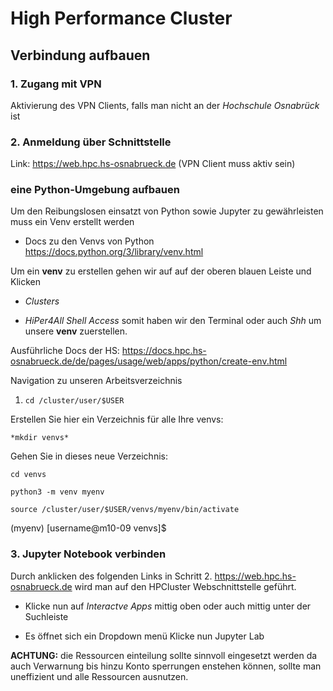 # High Performance Cluster

## Verbindung aufbauen

### 1. Zugang mit VPN
Aktivierung des VPN Clients, falls man nicht an der *Hochschule Osnabrück* ist

### 2. Anmeldung über Schnittstelle
Link: https://web.hpc.hs-osnabrueck.de (VPN Client muss aktiv sein)

### eine Python-Umgebung aufbauen
Um den Reibungslosen einsatzt von Python sowie Jupyter zu gewährleisten muss ein Venv erstellt werden 

- Docs zu den Venvs von Python https://docs.python.org/3/library/venv.html

Um ein **venv** zu erstellen gehen wir auf auf der oberen blauen Leiste und Klicken 

- *Clusters* 

- *HiPer4All Shell Access*
somit haben wir den Terminal oder auch *Shh* um unsere **venv** zuerstellen.

Ausführliche Docs der HS: https://docs.hpc.hs-osnabrueck.de/de/pages/usage/web/apps/python/create-env.html

Navigation zu unseren Arbeitsverzeichnis

1. ``cd /cluster/user/$USER``

Erstellen Sie hier ein Verzeichnis für alle Ihre venvs:

`*mkdir venvs*`

Gehen Sie in dieses neue Verzeichnis:

`cd venvs`

`python3 -m venv myenv`

`source /cluster/user/$USER/venvs/myenv/bin/activate`

(myenv) [username@m10-09 venvs]$





### 3. Jupyter Notebook verbinden
Durch anklicken des folgenden Links in Schritt 2. https://web.hpc.hs-osnabrueck.de wird man auf den HPCluster Webschnittstelle geführt.

- Klicke nun auf *Interactve Apps* mittig oben oder auch mittig unter der Suchleiste

-  Es öffnet sich ein Dropdown menü Klicke nun Jupyter Lab

**ACHTUNG:** die Ressourcen einteilung sollte sinnvoll eingesetzt werden da auch Verwarnung bis hinzu Konto sperrungen enstehen können, sollte man uneffizient und alle Ressourcen ausnutzen.